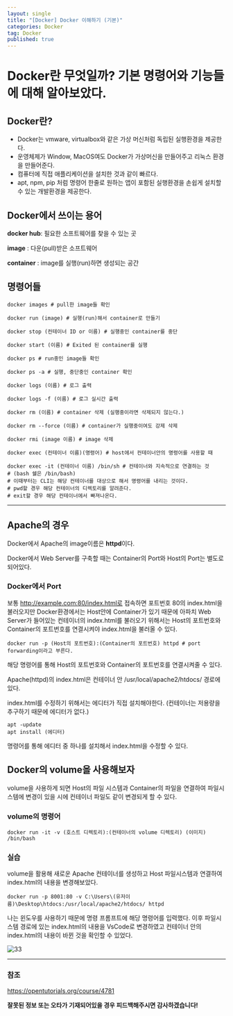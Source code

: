 ```yaml
---
layout: single
title: "[Docker] Docker 이해하기 (기본)"
categories: Docker
tag: Docker
published: true
---
```


# Docker란 무엇일까? 기본 명령어와 기능들에 대해 알아보았다.

## Docker란?

- Docker는 vmware, virtualbox와 같은 가상 머신처럼 독립된 실행환경을 제공한다.
- 운영체제가 Window, MacOS여도 Docker가 가상머신을 만들어주고 리눅스 환경을 만들어준다.
- 컴퓨터에 직접 애플리케이션을 설치한 것과 같이 빠르다.
- apt, npm, pip 처럼 명령어 한줄로 원하는 앱이 포함된 실행환경을 손쉽게 설치할 수 있는 개발환경을 제공한다.

## Docker에서 쓰이는 용어

**docker hub**: 필요한 소프트웨어를 찾을 수 있는 곳

**image** : 다운(pull)받은 소프트웨어

**container** : image를 실행(run)하면 생성되는 공간

## 명령어들

```shell
docker images # pull한 image들 확인

docker run (image) # 실행(run)해서 container로 만들기

docker stop (컨테이너 ID or 이름) # 실행중인 container를 중단

docker start (이름) # Exited 된 container를 실행

docker ps # run중인 image들 확인

docker ps -a # 실행, 중단중인 container 확인

docker logs (이름) # 로그 출력

docker logs -f (이름) # 로그 실시간 출력

docker rm (이름) # container 삭제 (실행중이라면 삭제되지 않는다.)

docker rm --force (이름) # container가 실행중이여도 강제 삭제

docker rmi (image 이름) # image 삭제

docker exec (컨테이너 이름)(명령어) # host에서 컨테이너안의 명령어를 사용할 때

docker exec -it (컨테이너 이름) /bin/sh # 컨테이너와 지속적으로 연결하는 것
# (bash 쉘은 /bin/bash)
# 이때부터는 CLI는 해당 컨테이너를 대상으로 해서 명령어를 내리는 것이다.
# pwd할 경우 해당 컨테이너의 디렉토리를 알려준다.
# exit할 경우 해당 컨테이너에서 빠져나온다.
```

---

## Apache의 경우

Docker에서 Apache의 image이름은 **httpd**이다.

Docker에서 Web Server를 구축할 때는 Container의 Port와 Host의 Port는 별도로 되어있다.

### Docker에서 Port

보통 http://example.com:80/index.html로 접속하면 포트번호 80의 index.html을 불러오지만
Docker환경에서는 Host안에 Container가 있기 때문에 아파치 Web Server가 들어있는 컨테이너의 index.html를
불러오기 위해서는 Host의 포트번호와 Container의 포트번호를 연결시켜야 index.html을 불러올 수 있다.

```shell
docker run -p (Host의 포트번호):(Container의 포트번호) httpd # port forwarding이라고 부른다.
```

해당 명령어를 통해 Host의 포트번호와 Container의 포트번호를 연결시켜줄 수 있다.

Apache(httpd)의 index.html은 컨테이너 안 /usr/local/apache2/htdocs/ 경로에 있다.

index.html를 수정하기 위해서는 에디터가 직접 설치해야한다. (컨테이너는 저용량을 추구하기 때문에 에디터가 없다.)

```shell script
apt -update
apt install (에디터)
```

명령어를 통해 에디터 중 하나를 설치해서 index.html을 수정할 수 있다.

## Docker의 volume을 사용해보자

volume을 사용하게 되면 Host의 파일 시스템과 Container의 파일을 연결하여 파일시스템에 변경이 있을 시에 컨테이너 파일도 같이 변경되게 할 수 있다.

### volume의 명령어

```shell
docker run -it -v (호스트 디렉토리):(컨테이너의 volume 디렉토리) (이미지) /bin/bash
```

### 실습

volume을 활용해 새로운 Apache 컨테이너를 생성하고 Host 파일시스템과 연결하여 index.html의 내용을 변경해보았다.

```shell
docker run -p 8001:80 -v C:\Users\(유저이름)\Desktop\htdocs:/usr/local/apache2/htdocs/ httpd
```

나는 윈도우를 사용하기 때문에 명령 프롬프트에 해당 명령어를 입력했다.
이후 파일시스템 경로에 있는 index.html의 내용을 VsCode로 변경하였고 컨테이너 안의 index.html의 내용이 바뀐 것을 확인할 수 있었다.

![33](https://user-images.githubusercontent.com/77107216/183675219-f704ca76-962c-4f5e-88dd-e06e3176dd30.png)

---

### 참조

https://opentutorials.org/course/4781

**잘못된 정보 또는 오타가 기재되어있을 경우 피드백해주시면 감사하겠습니다!**
